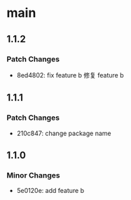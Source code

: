 # main

## 1.1.2

### Patch Changes

- 8ed4802: fix feature b 修复 feature b

## 1.1.1

### Patch Changes

- 210c847: change package name

## 1.1.0

### Minor Changes

- 5e0120e: add feature b
